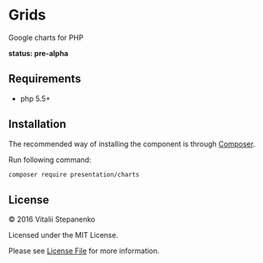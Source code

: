 # Grids

Google charts for PHP

**status: pre-alpha**

## Requirements

* php 5.5+

## Installation

The recommended way of installing the component is through [Composer](https://getcomposer.org).

Run following command:

```bash
composer require presentation/charts
```


## License

© 2016 Vitalii Stepanenko

Licensed under the MIT License.

Please see [License File](LICENSE) for more information.
